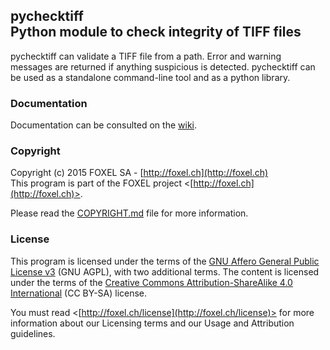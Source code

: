 
## pychecktiff<br />Python module to check integrity of TIFF files

pychecktiff can validate a TIFF file from a path.
Error and warning messages are returned if anything suspicious is detected.
pychecktiff can be used as a standalone command-line tool and as a python library.


### Documentation

Documentation can be consulted on the [wiki](https://github.com/FoxelSA/pychecktiff/wiki).


### Copyright

Copyright (c) 2015 FOXEL SA - [http://foxel.ch](http://foxel.ch)<br />
This program is part of the FOXEL project <[http://foxel.ch](http://foxel.ch)>.

Please read the [COPYRIGHT.md](COPYRIGHT.md) file for more information.


### License

This program is licensed under the terms of the
[GNU Affero General Public License v3](http://www.gnu.org/licenses/agpl.html)
(GNU AGPL), with two additional terms. The content is licensed under the terms
of the
[Creative Commons Attribution-ShareAlike 4.0 International](http://creativecommons.org/licenses/by-sa/4.0/)
(CC BY-SA) license.

You must read <[http://foxel.ch/license](http://foxel.ch/license)> for more
information about our Licensing terms and our Usage and Attribution guidelines.
